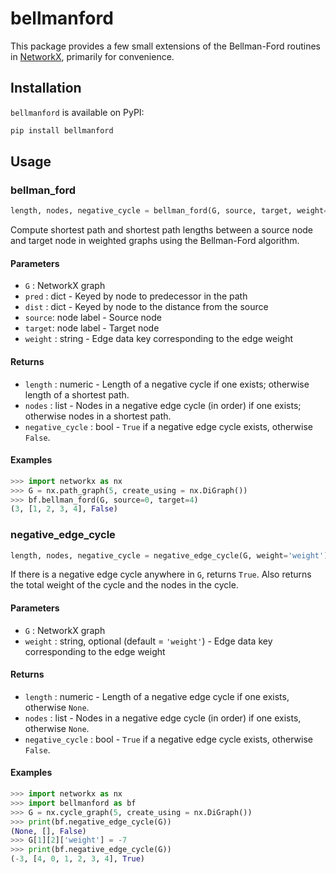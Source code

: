 # bellmanford

This package provides a few small extensions of the Bellman-Ford routines in [NetworkX](https://networkx.github.io), primarily for convenience.

## Installation

`bellmanford` is available on PyPI:

```bash
pip install bellmanford
```

## Usage

### bellman_ford

```python
length, nodes, negative_cycle = bellman_ford(G, source, target, weight='weight')
```

Compute shortest path and shortest path lengths between a source node and target node in weighted graphs using the Bellman-Ford algorithm.

#### Parameters
* `G` : NetworkX graph
* `pred` : dict - Keyed by node to predecessor in the path
* `dist` : dict - Keyed by node to the distance from the source
* `source`: node label - Source node
* `target`: node label - Target node
* `weight` : string - Edge data key corresponding to the edge weight

#### Returns
* `length` : numeric - Length of a negative cycle if one exists; otherwise length of a shortest path.
* `nodes` : list - Nodes in a negative edge cycle (in order) if one exists; otherwise nodes in a shortest path.
* `negative_cycle` : bool - `True` if a negative edge cycle exists, otherwise `False`.

#### Examples
```python
>>> import networkx as nx
>>> G = nx.path_graph(5, create_using = nx.DiGraph())
>>> bf.bellman_ford(G, source=0, target=4)
(3, [1, 2, 3, 4], False)
```

### negative_edge_cycle

```python
length, nodes, negative_cycle = negative_edge_cycle(G, weight='weight')
```

If there is a negative edge cycle anywhere in `G`, returns `True`. Also returns the total weight of the cycle and the nodes in the cycle.

#### Parameters
* `G` : NetworkX graph
* `weight` : string, optional (default = `'weight'`) - Edge data key corresponding to the edge weight

#### Returns
* `length` : numeric - Length of a negative edge cycle if one exists, otherwise `None`.
* `nodes` : list - Nodes in a negative edge cycle (in order) if one exists, otherwise `None`.
* `negative_cycle` : bool - `True` if a negative edge cycle exists, otherwise `False`.

#### Examples

```python
>>> import networkx as nx
>>> import bellmanford as bf
>>> G = nx.cycle_graph(5, create_using = nx.DiGraph())
>>> print(bf.negative_edge_cycle(G))
(None, [], False)
>>> G[1][2]['weight'] = -7
>>> print(bf.negative_edge_cycle(G))
(-3, [4, 0, 1, 2, 3, 4], True)
```
